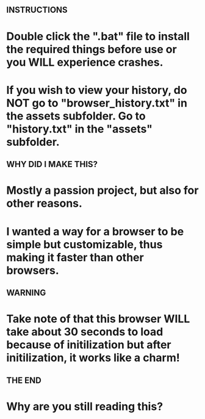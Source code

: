 ## INSTRUCTIONS

# Double click the ".bat" file to install the required things before use or you WILL experience crashes.

# If you wish to view your history, do NOT go to "browser_history.txt" in the assets subfolder. Go to "history.txt" in the "assets" subfolder.

## WHY DID I MAKE THIS?

# Mostly a passion project, but also for other reasons.

# I wanted a way for a browser to be simple but customizable, thus making it faster than other browsers.

## WARNING

# Take note of that this browser WILL take about 30 seconds to load because of initilization but after initilization, it works like a charm!

## THE END

# Why are you still reading this?
